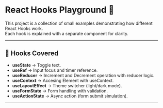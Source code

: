 # React Hooks Playground 🎯

This project is a collection of small examples demonstrating how different React Hooks work.  
Each hook is explained with a separate component for clarity.

---

## 🚀 Hooks Covered

- **useState** → Toggle text.
- **useRef** → Input focus and timer reference.
- **useReducer** → Increment and Decrement operation with reducer logic.
- **useContext** → Accesing Element with useContext.
- **useLayoutEffect** → Theme switcher (light/dark mode).
- **useFormState** → Form handling with validation.
- **useActionState** → Async action (form submit simulation).

---



